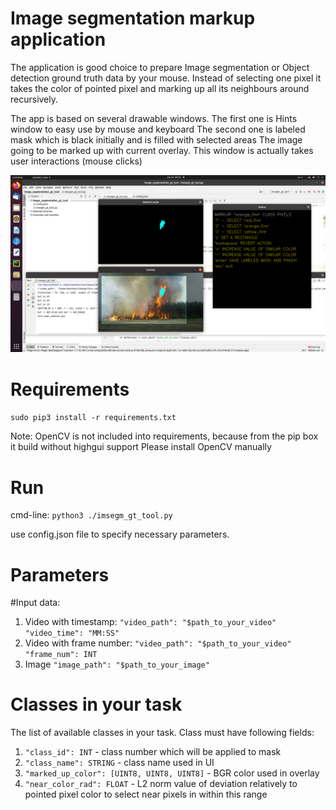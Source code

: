 # Image segmentation markup application

The application is good choice to prepare Image segmentation or Object detection
ground truth data by your mouse. Instead of selecting one pixel it takes the color of pointed pixel
and marking up all its neighbours around recursively.

The app is based on several drawable windows.
The first one is Hints window to easy use by mouse and keyboard
The second one is labeled mask which is black initially and is filled with selected areas
The image going to be marked up with current overlay. This window is actually takes user interactions (mouse clicks)


![wUUNet](./Screenshot.png)


# Requirements

`sudo pip3 install -r requirements.txt`

Note: OpenCV is not included into requirements, because from the pip box it build without highgui support
Please install OpenCV manually

# Run

cmd-line:
`python3 ./imsegm_gt_tool.py`

use config.json file to specify necessary parameters.

# Parameters

#Input data:
1. Video with timestamp:
`
"video_path": "$path_to_your_video"
"video_time": "MM:SS"
`
2. Video with frame number:
`
"video_path": "$path_to_your_video"
"frame_num": INT
`
3. Image
`"image_path": "$path_to_your_image"`

# Classes in your task

The list of available classes in your task.
Class must have following fields:
1. `"class_id": INT` - class number which will be applied to mask
2. `"class_name": STRING` - class name used in UI
3. `"marked_up_color": [UINT8, UINT8, UINT8]` - BGR color used in overlay
4. `"near_color_rad": FLOAT` - L2 norm value of deviation relatively to pointed pixel color to select near pixels in within this range
